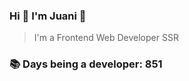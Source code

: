 ### Hi 👋 I&#39;m Juani 🦁

> I&#39;m a Frontend Web Developer SSR

### 📚 Days being a developer: 851
